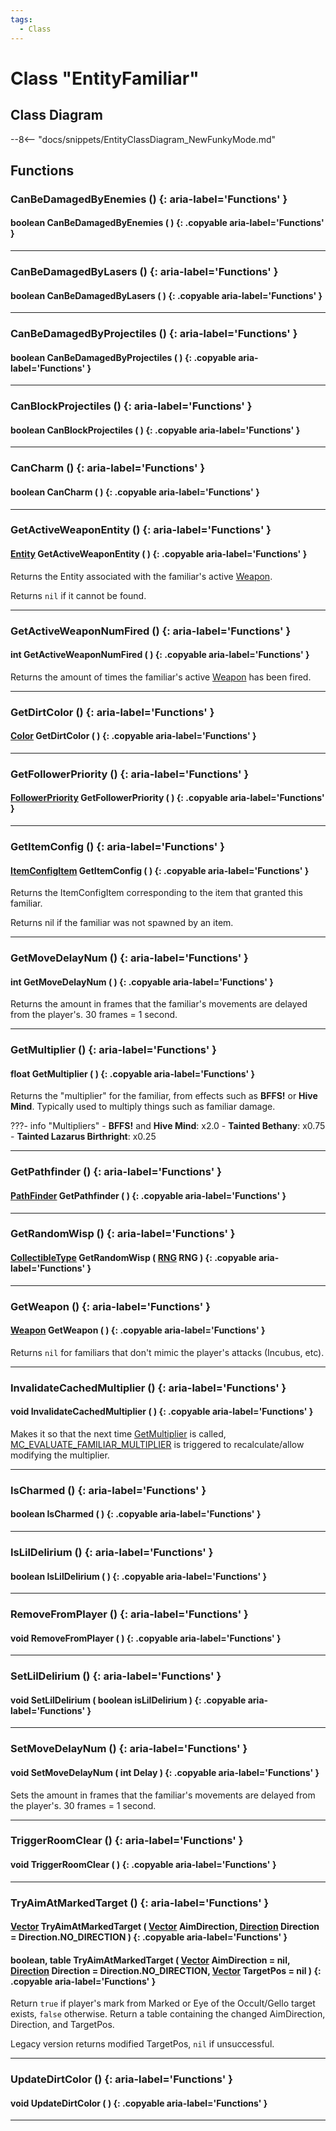 ```yaml
---
tags:
  - Class
---
```

# Class "EntityFamiliar"

## Class Diagram
--8<-- "docs/snippets/EntityClassDiagram_NewFunkyMode.md"
## Functions

### CanBeDamagedByEnemies () {: aria-label='Functions' }
#### boolean CanBeDamagedByEnemies ( ) {: .copyable aria-label='Functions' }

___
### CanBeDamagedByLasers () {: aria-label='Functions' }
#### boolean CanBeDamagedByLasers ( ) {: .copyable aria-label='Functions' }

___
### CanBeDamagedByProjectiles () {: aria-label='Functions' }
#### boolean CanBeDamagedByProjectiles ( ) {: .copyable aria-label='Functions' }

___
### CanBlockProjectiles () {: aria-label='Functions' }
#### boolean CanBlockProjectiles ( ) {: .copyable aria-label='Functions' }

___
### CanCharm () {: aria-label='Functions' }
#### boolean CanCharm ( ) {: .copyable aria-label='Functions' }

___
### GetActiveWeaponEntity () {: aria-label='Functions' }
#### [Entity](Entity.md) GetActiveWeaponEntity ( ) {: .copyable aria-label='Functions' }
Returns the Entity associated with the familiar's active [Weapon](Weapon.md).

Returns `nil` if it cannot be found.

___
### GetActiveWeaponNumFired () {: aria-label='Functions' }
#### int GetActiveWeaponNumFired ( ) {: .copyable aria-label='Functions' }
Returns the amount of times the familiar's active [Weapon](Weapon.md) has been fired.

___
### GetDirtColor () {: aria-label='Functions' }
#### [Color](Color.md) GetDirtColor ( ) {: .copyable aria-label='Functions' }

___
### GetFollowerPriority () {: aria-label='Functions' }
#### [FollowerPriority](enums/FollowerPriority.md) GetFollowerPriority ( ) {: .copyable aria-label='Functions' }

___
### GetItemConfig () {: aria-label='Functions' }
#### [ItemConfigItem](ItemConfig_Item.md) GetItemConfig ( ) {: .copyable aria-label='Functions' }
Returns the ItemConfigItem corresponding to the item that granted this familiar.

Returns nil if the familiar was not spawned by an item.

___
### GetMoveDelayNum () {: aria-label='Functions' }
#### int GetMoveDelayNum ( ) {: .copyable aria-label='Functions' }
Returns the amount in frames that the familiar's movements are delayed from the player's. 30 frames = 1 second.

___
### GetMultiplier () {: aria-label='Functions' }
#### float GetMultiplier ( ) {: .copyable aria-label='Functions' }
Returns the "multiplier" for the familiar, from effects such as **BFFS!** or **Hive Mind**. Typically used to multiply things such as familiar damage.

???- info "Multipliers"
    - **BFFS!** and **Hive Mind**: x2.0
    - **Tainted Bethany**: x0.75
    - **Tainted Lazarus Birthright**: x0.25

___
### GetPathfinder () {: aria-label='Functions' }
#### [PathFinder](https://wofsauge.github.io/IsaacDocs/rep/PathFinder.html) GetPathfinder ( ) {: .copyable aria-label='Functions' }

___
### GetRandomWisp () {: aria-label='Functions' }
#### [CollectibleType](https://wofsauge.github.io/IsaacDocs/rep/enums/CollectibleType.html) GetRandomWisp ( [RNG](RNG.md) RNG ) {: .copyable aria-label='Functions' }

___
### GetWeapon () {: aria-label='Functions' }
#### [Weapon](Weapon.md) GetWeapon ( ) {: .copyable aria-label='Functions' }
Returns `nil` for familiars that don't mimic the player's attacks (Incubus, etc).

___
### InvalidateCachedMultiplier () {: aria-label='Functions' }
#### void InvalidateCachedMultiplier ( ) {: .copyable aria-label='Functions' }
Makes it so that the next time [GetMultiplier](EntityFamiliar.md#getmultiplier) is called, [MC_EVALUATE_FAMILIAR_MULTIPLIER](enums/ModCallbacks.md#mc_evaluate_familiar_multiplier) is triggered to recalculate/allow modifying the multiplier.

___
### IsCharmed () {: aria-label='Functions' }
#### boolean IsCharmed ( ) {: .copyable aria-label='Functions' }

___
### IsLilDelirium () {: aria-label='Functions' }
#### boolean IsLilDelirium ( ) {: .copyable aria-label='Functions' }

___
### RemoveFromPlayer () {: aria-label='Functions' }
#### void RemoveFromPlayer ( ) {: .copyable aria-label='Functions' }

___
### SetLilDelirium () {: aria-label='Functions' }
#### void SetLilDelirium ( boolean isLilDelirium ) {: .copyable aria-label='Functions' }

___
### SetMoveDelayNum () {: aria-label='Functions' }
#### void SetMoveDelayNum ( int Delay ) {: .copyable aria-label='Functions' }
Sets the amount in frames that the familiar's movements are delayed from the player's. 30 frames = 1 second.

___
### TriggerRoomClear () {: aria-label='Functions' }
#### void TriggerRoomClear ( ) {: .copyable aria-label='Functions' }

___
### TryAimAtMarkedTarget () {: aria-label='Functions' }
#### [Vector](Vector.md) TryAimAtMarkedTarget ( [Vector](Vector.md) AimDirection, [Direction](https://wofsauge.github.io/IsaacDocs/rep/enums/Direction.html) Direction = Direction.NO_DIRECTION ) {: .copyable aria-label='Functions' }
#### boolean, table TryAimAtMarkedTarget ( [Vector](Vector.md) AimDirection = nil, [Direction](https://wofsauge.github.io/IsaacDocs/rep/enums/Direction.html) Direction = Direction.NO_DIRECTION, [Vector](Vector.md) TargetPos = nil ) {: .copyable aria-label='Functions' }
Return `true` if player's mark from Marked or Eye of the Occult/Gello target exists, `false` otherwise.
Return a table containing the changed AimDirection, Direction, and TargetPos.

Legacy version returns modified TargetPos, `nil` if unsuccessful.

___
### UpdateDirtColor () {: aria-label='Functions' }
#### void UpdateDirtColor ( ) {: .copyable aria-label='Functions' }

___
